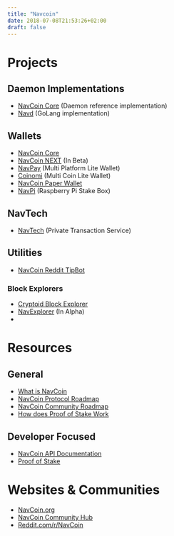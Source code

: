 ```yaml
---
title: "Navcoin"
date: 2018-07-08T21:53:26+02:00
draft: false
---
```


# Projects

## Daemon Implementations

- [NavCoin Core](https://github.org/NAVCoin/navcoin_core) (Daemon reference implementation)
- [Navd](https://github.com/Encrypt-S/navd) (GoLang implementation)

## Wallets

- [NavCoin Core](https://github.org/NAVCoin/navcoin_core)
- [NavCoin NEXT](http://next.navcommunity.net) (In Beta)
- [NavPay](https://github.com/encrypt-s/navpay) (Multi Platform Lite Wallet)
- [Coinomi](https://coinomi.com/) (Multi Coin Lite Wallet)
- [NavCoin Paper Wallet](https://github.com/encrypt-s/paper-wallet)
- [NavPi]() (Raspberry Pi Stake Box)

## NavTech

- [NavTech](https://github.com/Encrypt-S/navtech) (Private Transaction Service)

## Utilities

- [NavCoin Reddit TipBot]()

### Block Explorers 

- [Cryptoid Block Explorer](https://chainz.cryptoid.info/nav/)
- [NavExplorer](http://alpha.navexplorer.com) (In Alpha)
- []()

# Resources

## General

- [What is NavCoin]()
- [NavCoin Protocol Roadmap]()
- [NavCoin Community Roadmap]()
- [How does Proof of Stake Work]()

## Developer Focused

- [NavCoin API Documentation]()
- [Proof of Stake]()

# Websites & Communities

- [NavCoin.org](https://navcoin.org)
- [NavCoin Community Hub](https://navhub.org)
- [Reddit.com/r/NavCoin](https://reddit.com/r/navcoin)

